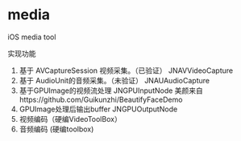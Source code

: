 # media
iOS media tool

实现功能
1.  基于 AVCaptureSession 视频采集。（已验证） JNAVVideoCapture
2. 基于 AudioUnit的音频采集。（未验证） JNAUAudioCapture
3. 基于GPUImage的视频流处理     JNGPUInputNode
    美颜来自https://github.com/Guikunzhi/BeautifyFaceDemo
4. GPUImage处理后输出buffer      JNGPUOutputNode
5. 视频编码（硬编VideoToolBox）
6. 音频编码 (硬编toolbox)

